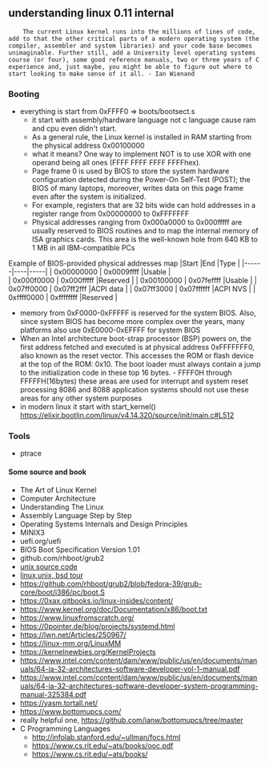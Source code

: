 ## understanding linux 0.11 internal

```
    The current Linux kernel runs into the millions of lines of code, add to that the other critical parts of a modern operating system (the compiler, assembler and system libraries) and your code base becomes unimaginable. Further still, add a University level operating systems course (or four), some good reference manuals, two or three years of C experience and, just maybe, you might be able to figure out where to start looking to make sense of it all. - Ian Wienand

```


### Booting 
- everything is start from 0xFFFF0 => boots/bootsect.s  
    - it start with assembly/hardware language not c language cause ram and cpu even didn't start.  
    - As a general rule, the Linux kernel is installed in RAM starting from the physical address 0x00100000  
    - what it means? One way to implement NOT is to use XOR with one operand being all ones (FFFF FFFF FFFF FFFFhex).  
    - Page frame 0 is used by BIOS to store the system hardware configuration
detected during the Power-On Self-Test (POST); the BIOS of many laptops,
moreover, writes data on this page frame even after the system is initialized.  
    - For example, registers that are 32 bits wide can hold addresses in a register range from 0x00000000 to 0xFFFFFFF 
    - Physical addresses ranging from 0x000a0000 to 0x000fffff are usually reserved to BIOS routines and to map the internal memory of ISA graphics cards. This area
is the well-known hole from 640 KB to 1 MB in all IBM-compatible PCs

Example of BIOS-provided physical addresses map
|Start |End |Type |
|------|----|-----|
| 0x00000000 | 0x0009ffff |Usable    |  
| 0x000f0000 | 0x000fffff |Reserved  |
| 0x00100000 | 0x07feffff |Usable    |
| 0x07ff0000 | 0x07ff2fff |ACPI data |
| 0x07ff3000 | 0x07ffffff |ACPI NVS  |
| 0xffff0000 | 0xffffffff |Reserved  |

   - memory from 0xF0000-0xFFFFF is reserved for the system BIOS. Also, since system BIOS has become more complex over the years, many platforms also use 0xE0000-0xEFFFF for system BIOS
   - When an Intel architecture boot-strap processor (BSP) powers on, the first
address fetched and executed is at physical address 0xFFFFFFF0, also known as the reset vector. This accesses the ROM or flash device at the top of the ROM: 0x10. The boot loader must always contain a jump to the initialization code in these top 16 bytes.
    - FFFF0H through FFFFFH(16bytes) these areas are used for interrupt and system reset processing 8086 and 8088 application systems should not use these areas for any other system purposes
  - in modern linux it start with start_kernel() https://elixir.bootlin.com/linux/v4.14.320/source/init/main.c#L512






























### Tools
- ptrace
 

#### Some source and book
- The Art of Linux Kernel  
- Computer Architecture  
- Understanding The Linux
- Assembly Language Step by Step
- Operating Systems Internals and Design Principles
- MINIX3
- uefi.org/uefi
- BIOS Boot Specification Version 1.01
- github.com/rhboot/grub2
- [unix source code](http://v6.cuzuco.com/v6.pdf)
- [linux,unix, bsd tour](https://www.tamacom.com/tour/kernel/unix/)
- https://github.com/rhboot/grub2/blob/fedora-39/grub-core/boot/i386/pc/boot.S
- https://0xax.gitbooks.io/linux-insides/content/
- https://www.kernel.org/doc/Documentation/x86/boot.txt
- https://www.linuxfromscratch.org/
- https://0pointer.de/blog/projects/systemd.html
- https://lwn.net/Articles/250967/
- https://linux-mm.org/LinuxMM
- https://kernelnewbies.org/KernelProjects
- https://www.intel.com/content/dam/www/public/us/en/documents/manuals/64-ia-32-architectures-software-developer-vol-1-manual.pdf
- https://www.intel.com/content/dam/www/public/us/en/documents/manuals/64-ia-32-architectures-software-developer-system-programming-manual-325384.pdf
- https://yasm.tortall.net/
- https://www.bottomupcs.com/
- really helpful one, https://github.com/ianw/bottomupcs/tree/master
- C Programming Languages
    - http://infolab.stanford.edu/~ullman/focs.html
    - https://www.cs.rit.edu/~ats/books/ooc.pdf
    - https://www.cs.rit.edu/~ats/books/
